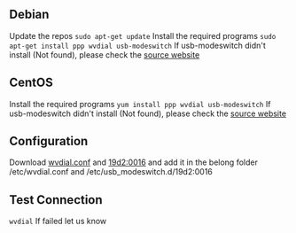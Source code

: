 ## Debian
Update the repos
`sudo apt-get update`
Install the required programs
`sudo apt-get install ppp wvdial usb-modeswitch`
If usb-modeswitch didn't install (Not found), please check the [source website](http://www.draisberghof.de/usb_modeswitch/#download)

## CentOS
Install the required programs
`yum install ppp wvdial usb-modeswitch`
If usb-modeswitch didn't install (Not found), please check the [source website](http://www.draisberghof.de/usb_modeswitch/#download)

## Configuration
Download [wvdial.conf](etc/wvdial.conf) and [19d2:0016](usb_modeswitch.d/19d2:0016) and add it in the belong folder /etc/wvdial.conf and /etc/usb_modeswitch.d/19d2:0016

## Test Connection
`wvdial`
If failed let us know
